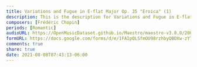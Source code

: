 ```yaml
---
title: Variations and Fugue in E-flat Major Op. 35 "Eroica" (1)
description: This is the description for Variations and Fugue in E-flat Major Op. 35 "Eroica" by Frédéric Chopin
composers: [Frédéric Chopin]
periods: [Romantic]
audioURL: https://OpenMusicDataset.github.io/Maestro/maestro-v3.0.0/2009/MIDI-Unprocessed_07_R1_2009_01-03_ORIG_MID--AUDIO_07_R1_2009_07_R1_2009_02_WAV.midi
formURL: https://docs.google.com/forms/d/e/1FAIpQLSfmOU98rzhbyQBDXw-zYT1VCpDvRV2_2rJ0xC4Txz4QP3wRRg/viewform
comments: true
share: true
date: 2021-08-08T07:43:13-06:00
---
```

